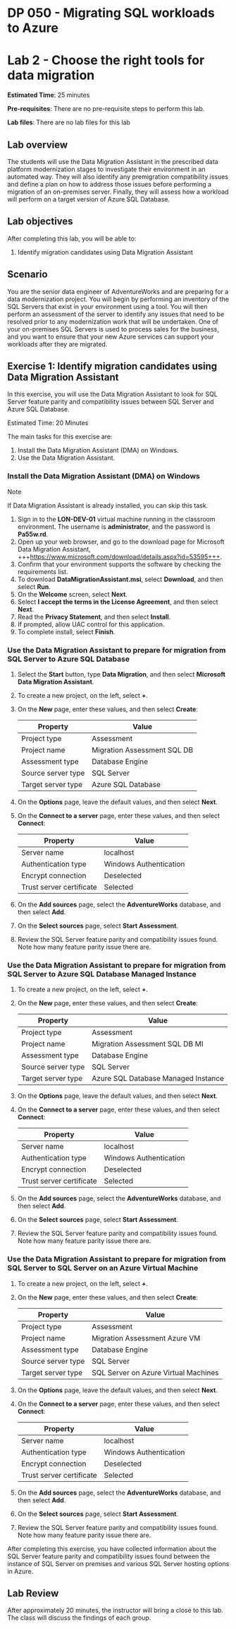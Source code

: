 # DP 050 - Migrating SQL workloads to Azure

# Lab 2 - Choose the right tools for data migration

**Estimated Time**: 25 minutes

**Pre-requisites**: There are no pre-requisite steps to perform this lab.

**Lab files**: There are no lab files for this lab

## Lab overview

The students will use the Data Migration Assistant in the prescribed data platform modernization stages to investigate their environment in an automated way. They will also identify any premigration compatibility issues and define a plan on how to address those issues before performing a migration of an on-premises server. Finally, they will assess how a workload will perform on a target version of Azure SQL Database.

## Lab objectives
  
After completing this lab, you will be able to:

1. Identify migration candidates using Data Migration Assistant

## Scenario
  
You are the senior data engineer of AdventureWorks and are preparing for a data modernization project. You will begin by performing an inventory of the SQL Servers that exist in your environment using a tool. You will then perform an assessment of the server to identify any issues that need to be resolved prior to any modernization work that will be undertaken. One of your on-premises SQL Servers is used to process sales for the business, and you want to ensure that your new Azure services can support your workloads after they are migrated.

## Exercise 1: Identify migration candidates using Data Migration Assistant
  
In this exercise, you will use the Data Migration Assistant to look for SQL Server feature parity and compatibility issues between SQL Server and Azure SQL Database.

Estimated Time: 20 Minutes
  
The main tasks for this exercise are:

1. Install the Data Migration Assistant (DMA) on Windows.
1. Use the Data Migration Assistant.

### Install the Data Migration Assistant (DMA) on Windows

> [!NOTE]
> If Data Migration Assistant is already installed, you can skip this task.

1. Sign in to the **LON-DEV-01** virtual machine running in the classroom environment. The username is **administrator**, and the password is **Pa55w.rd**.
1. Open up your web browser, and go to the download page for Microsoft Data Migration Assistant, +++https://www.microsoft.com/download/details.aspx?id=53595+++.
1. Confirm that your environment supports the software by checking the requirements list.
1. To download **DataMigrationAssistant.msi**, select **Download**, and then select **Run**.
1. On the **Welcome** screen, select **Next**.
1. Select **I accept the terms in the License Agreement**, and then select **Next**.
1. Read the **Privacy Statement**, and then select **Install**.
1. If prompted, allow UAC control for this application.
1. To complete install, select **Finish**.

### Use the Data Migration Assistant to prepare for migration from SQL Server to Azure SQL Database

1. Select the **Start** button, type **Data Migration**, and then select **Microsoft Data Migration Assistant**.
1. To create a new project, on the left, select **+**.
1. On the **New** page, enter these values, and then select **Create**:

    | Property | Value |
    | --- | --- |
    | Project type | Assessment |
    | Project name | Migration Assessment SQL DB |
    | Assessment type | Database Engine |
    | Source server type | SQL Server |
    | Target server type | Azure SQL Database |

1. On the **Options** page, leave the default values, and then select **Next**.
1. On the **Connect to a server** page, enter these values, and then select **Connect**:

    | Property | Value |
    | --- | --- |
    | Server name | localhost |
    | Authentication type | Windows Authentication |
    | Encrypt connection | Deselected |
    | Trust server certificate | Selected |

1. On the **Add sources** page, select the **AdventureWorks** database, and then select **Add**.
1. On the **Select sources** page, select **Start Assessment**.
1. Review the SQL Server feature parity and compatibility issues found. Note how many feature parity issue there are.

### Use the Data Migration Assistant to prepare for migration from SQL Server to Azure SQL Database Managed Instance

1. To create a new project, on the left, select **+**.
1. On the **New** page, enter these values, and then select **Create**:

    | Property | Value |
    | --- | --- |
    | Project type | Assessment |
    | Project name | Migration Assessment SQL DB MI |
    | Assessment type | Database Engine |
    | Source server type | SQL Server |
    | Target server type | Azure SQL Database Managed Instance |

1. On the **Options** page, leave the default values, and then select **Next**.
1. On the **Connect to a server** page, enter these values, and then select **Connect**:

    | Property | Value |
    | --- | --- |
    | Server name | localhost |
    | Authentication type | Windows Authentication |
    | Encrypt connection | Deselected |
    | Trust server certificate | Selected |

1. On the **Add sources** page, select the **AdventureWorks** database, and then select **Add**.
1. On the **Select sources** page, select **Start Assessment**.
1. Review the SQL Server feature parity and compatibility issues found. Note how many feature parity issue there are.

### Use the Data Migration Assistant to prepare for migration from SQL Server to SQL Server on an Azure Virtual Machine

1. To create a new project, on the left, select **+**.
1. On the **New** page, enter these values, and then select **Create**:

    | Property | Value |
    | --- | --- |
    | Project type | Assessment |
    | Project name | Migration Assessment Azure VM |
    | Assessment type | Database Engine |
    | Source server type | SQL Server |
    | Target server type | SQL Server on Azure Virtual Machines |

1. On the **Options** page, leave the default values, and then select **Next**.
1. On the **Connect to a server** page, enter these values, and then select **Connect**:

    | Property | Value |
    | --- | --- |
    | Server name | localhost |
    | Authentication type | Windows Authentication |
    | Encrypt connection | Deselected |
    | Trust server certificate | Selected |

1. On the **Add sources** page, select the **AdventureWorks** database, and then select **Add**.
1. On the **Select sources** page, select **Start Assessment**.
1. Review the SQL Server feature parity and compatibility issues found. Note how many feature parity issue there are.

After completing this exercise, you have collected information about the SQL Server feature parity and compatibility issues found between the instance of SQL Server on premises and various SQL Server hosting options in Azure.

## Lab Review

After approximately 20 minutes, the instructor will bring a close to this lab. The class will discuss the findings of each group.